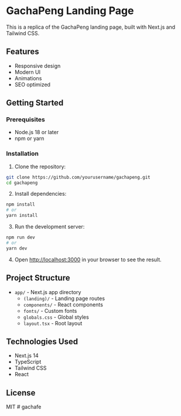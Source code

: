 # GachaPeng Landing Page

This is a replica of the GachaPeng landing page, built with Next.js and Tailwind CSS.

## Features

- Responsive design
- Modern UI
- Animations
- SEO optimized

## Getting Started

### Prerequisites

- Node.js 18 or later
- npm or yarn

### Installation

1. Clone the repository:
```bash
git clone https://github.com/yourusername/gachapeng.git
cd gachapeng
```

2. Install dependencies:
```bash
npm install
# or
yarn install
```

3. Run the development server:
```bash
npm run dev
# or
yarn dev
```

4. Open [http://localhost:3000](http://localhost:3000) in your browser to see the result.

## Project Structure

- `app/` - Next.js app directory
  - `(landing)/` - Landing page routes
  - `components/` - React components
  - `fonts/` - Custom fonts
  - `globals.css` - Global styles
  - `layout.tsx` - Root layout

## Technologies Used

- Next.js 14
- TypeScript
- Tailwind CSS
- React

## License

MIT # gachafe
